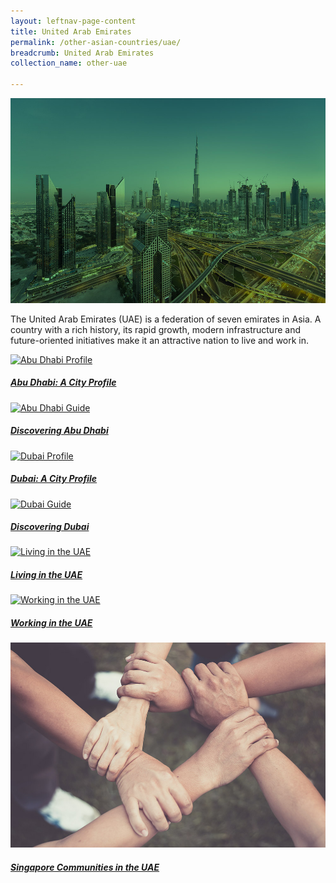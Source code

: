```yaml
---
layout: leftnav-page-content
title: United Arab Emirates
permalink: /other-asian-countries/uae/
breadcrumb: United Arab Emirates
collection_name: other-uae

---
```

<img src="/images/uae/uae-banner.jpg" alt="UAE banner" style="width:800px;" />

The United Arab Emirates (UAE) is a federation of seven emirates in Asia. A country with a rich history, its rapid growth, modern infrastructure and future-oriented initiatives make it an attractive nation to live and work in.


<div>
	<div class="row is-multiline">
		<div class="col is-half-tablet padding--bottom--lg">
			<a href="/other-asian-countries/uae/abu-dhabi-a-city-profile/" class="project-link">
				<img src="/images/uae/abu-dhabi-profile-small.jpg" alt="Abu Dhabi Profile" class="project-image">
			<div class="project-card">
				<div class="project-title margin--bottom--xs">
					<h5><b>Abu Dhabi: A City Profile</b></h5>
				</div>
			</div>
			</a>
		</div>
		<div class="col is-half-tablet padding--bottom--lg">
			<a href="/other-asian-countries/uae/discovering-abu-dhabi/" class="project-link">
				<img src="/images/uae/abu-dhabi-guide-small.jpg" alt="Abu Dhabi Guide" class="project-image">
			<div class="project-card">
				<div class="project-title margin--bottom--xs">
					<h5><b>Discovering Abu Dhabi</b></h5>
				</div>
			</div>
			</a>
		</div>
	</div>
</div>

<p><p>

<div>
	<div class="row is-multiline">
		<div class="col is-half-tablet padding--bottom--lg">
			<a href="/other-asian-countries/uae/dubai-a-city-profile/" class="project-link">
				<img src="/images/uae/dubai-profile-small.jpg" alt="Dubai Profile" class="project-image">
			<div class="project-card">
				<div class="project-title margin--bottom--xs">
					<h5><b>Dubai: A City Profile</b></h5>
				</div>
			</div>
			</a>
		</div>
		<div class="col is-half-tablet padding--bottom--lg">
			<a href="/other-asian-countries/uae/discovering-dubai/" class="project-link">
				<img src="/images/uae/dubai-guide-small.jpg" alt="Dubai Guide" class="project-image">
			<div class="project-card">
				<div class="project-title margin--bottom--xs">
					<h5><b>Discovering Dubai</b></h5>
				</div>
			</div>
			</a>
		</div>
	</div>
</div>

<p><p>

<div>
	<div class="row is-multiline">
		<div class="col is-half-tablet padding--bottom--lg">
			<a href="/other-asian-countries/uae/living-in-uae/" class="project-link">
				<img src="/images/uae/living-in-uae-small.jpg" alt="Living in the UAE" class="project-image">
			<div class="project-card">
				<div class="project-title margin--bottom--xs">
					<h5><b>Living in the UAE</b></h5>
				</div>
			</div>
			</a>
		</div>
		<div class="col is-half-tablet padding--bottom--lg">
			<a href="/other-asian-countries/uae/working-in-uae/" class="project-link">
				<img src="/images/uae/working-in-uae-small.jpg" alt="Working in the UAE" class="project-image">
			<div class="project-card">
				<div class="project-title margin--bottom--xs">
					<h5><b>Working in the UAE</b></h5>
				</div>
			</div>
			</a>
		</div>
	</div>
</div>

<p><p>

<div>
	<div class="row is-multiline">
		<div class="col is-half-tablet padding--bottom--lg">
			<a href="/other-asian-countries/uae/singapore-communities-in-uae/" class="project-link">
				<img src="/images/shared/sg-communities-new.jpg" alt="SG Communities" class="project-image">
			<div class="project-card">
				<div class="project-title margin--bottom--xs">
					<h5><b>Singapore Communities in the UAE</b></h5>
				</div>
			</div>
			</a>
		</div>
	</div>
</div>

<p><p>